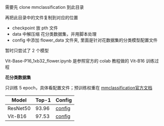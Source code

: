 需要先 clone mmclassification 到此目录

再把此目录中的文件复制到对应的位置

- checkpoint 放 pth 文件
- data 中解压缩 花分类数据集，并用脚本处理
- config 中添加 flower_data 文件夹, 里面是针对花数据集的分类模型配置文件

暂时只尝试了 2 个模型

Vit-Base-P16_1xb32_flower.ipynb 是参照官方的 colab 教程做的 Vit-B16 训练过程

**花分类数据集**

只训练 5 epoch，具体看配置文件；预训练权重在 [mmclassification官方文档](https://mmclassification.readthedocs.io/zh_CN/latest/model_zoo.html)

| Model    | Top-1 | Config                                                       |
| -------- | ----- | ------------------------------------------------------------ |
| ResNet50 | 93.96 | [config](./configs/flower_data/resnet50_1xb32_flower.py)     |
| Vit-B16  | 97.53 | [config](./configs/flower_data/vit-base-p16_1xb32_flower.py) |

